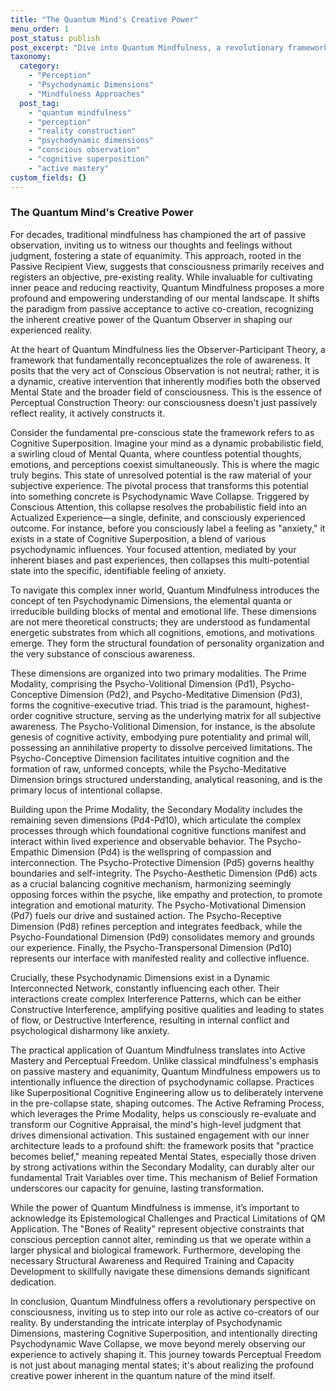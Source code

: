 ```yaml
---
title: "The Quantum Mind's Creative Power"
menu_order: 1
post_status: publish
post_excerpt: "Dive into Quantum Mindfulness, a revolutionary framework that posits your conscious perception actively shapes your reality, moving beyond passive observation. Discover the intricate psychodynamic dimensions that form the architecture of your consciousness, offering a profound path to intentional self-creation and perceptual freedom."
taxonomy:
  category:
    - "Perception"
    - "Psychodynamic Dimensions"
    - "Mindfulness Approaches"
  post_tag:
    - "quantum mindfulness"
    - "perception"
    - "reality construction"
    - "psychodynamic dimensions"
    - "conscious observation"
    - "cognitive superposition"
    - "active mastery"
custom_fields: {}
---
```


### The Quantum Mind's Creative Power

For decades, traditional mindfulness has championed the art of passive observation, inviting us to witness our thoughts and feelings without judgment, fostering a state of equanimity. This approach, rooted in the Passive Recipient View, suggests that consciousness primarily receives and registers an objective, pre-existing reality. While invaluable for cultivating inner peace and reducing reactivity, Quantum Mindfulness proposes a more profound and empowering understanding of our mental landscape. It shifts the paradigm from passive acceptance to active co-creation, recognizing the inherent creative power of the Quantum Observer in shaping our experienced reality.

At the heart of Quantum Mindfulness lies the Observer-Participant Theory, a framework that fundamentally reconceptualizes the role of awareness. It posits that the very act of Conscious Observation is not neutral; rather, it is a dynamic, creative intervention that inherently modifies both the observed Mental State and the broader field of consciousness. This is the essence of Perceptual Construction Theory: our consciousness doesn't just passively reflect reality, it actively constructs it.

Consider the fundamental pre-conscious state the framework refers to as Cognitive Superposition. Imagine your mind as a dynamic probabilistic field, a swirling cloud of Mental Quanta, where countless potential thoughts, emotions, and perceptions coexist simultaneously. This is where the magic truly begins. This state of unresolved potential is the raw material of your subjective experience. The pivotal process that transforms this potential into something concrete is Psychodynamic Wave Collapse. Triggered by Conscious Attention, this collapse resolves the probabilistic field into an Actualized Experience—a single, definite, and consciously experienced outcome. For instance, before you consciously label a feeling as "anxiety," it exists in a state of Cognitive Superposition, a blend of various psychodynamic influences. Your focused attention, mediated by your inherent biases and past experiences, then collapses this multi-potential state into the specific, identifiable feeling of anxiety.

To navigate this complex inner world, Quantum Mindfulness introduces the concept of ten Psychodynamic Dimensions, the elemental quanta or irreducible building blocks of mental and emotional life. These dimensions are not mere theoretical constructs; they are understood as fundamental energetic substrates from which all cognitions, emotions, and motivations emerge. They form the structural foundation of personality organization and the very substance of conscious awareness.

These dimensions are organized into two primary modalities. The Prime Modality, comprising the Psycho-Volitional Dimension (Pd1), Psycho-Conceptive Dimension (Pd2), and Psycho-Meditative Dimension (Pd3), forms the cognitive-executive triad. This triad is the paramount, highest-order cognitive structure, serving as the underlying matrix for all subjective awareness. The Psycho-Volitional Dimension, for instance, is the absolute genesis of cognitive activity, embodying pure potentiality and primal will, possessing an annihilative property to dissolve perceived limitations. The Psycho-Conceptive Dimension facilitates intuitive cognition and the formation of raw, unformed concepts, while the Psycho-Meditative Dimension brings structured understanding, analytical reasoning, and is the primary locus of intentional collapse.

Building upon the Prime Modality, the Secondary Modality includes the remaining seven dimensions (Pd4-Pd10), which articulate the complex processes through which foundational cognitive functions manifest and interact within lived experience and observable behavior. The Psycho-Empathic Dimension (Pd4) is the wellspring of compassion and interconnection. The Psycho-Protective Dimension (Pd5) governs healthy boundaries and self-integrity. The Psycho-Aesthetic Dimension (Pd6) acts as a crucial balancing cognitive mechanism, harmonizing seemingly opposing forces within the psyche, like empathy and protection, to promote integration and emotional maturity. The Psycho-Motivational Dimension (Pd7) fuels our drive and sustained action. The Psycho-Receptive Dimension (Pd8) refines perception and integrates feedback, while the Psycho-Foundational Dimension (Pd9) consolidates memory and grounds our experience. Finally, the Psycho-Transpersonal Dimension (Pd10) represents our interface with manifested reality and collective influence.

Crucially, these Psychodynamic Dimensions exist in a Dynamic Interconnected Network, constantly influencing each other. Their interactions create complex Interference Patterns, which can be either Constructive Interference, amplifying positive qualities and leading to states of flow, or Destructive Interference, resulting in internal conflict and psychological disharmony like anxiety.

The practical application of Quantum Mindfulness translates into Active Mastery and Perceptual Freedom. Unlike classical mindfulness's emphasis on passive mastery and equanimity, Quantum Mindfulness empowers us to intentionally influence the direction of psychodynamic collapse. Practices like Superpositional Cognitive Engineering allow us to deliberately intervene in the pre-collapse state, shaping outcomes. The Active Reframing Process, which leverages the Prime Modality, helps us consciously re-evaluate and transform our Cognitive Appraisal, the mind's high-level judgment that drives dimensional activation. This sustained engagement with our inner architecture leads to a profound shift: the framework posits that "practice becomes belief," meaning repeated Mental States, especially those driven by strong activations within the Secondary Modality, can durably alter our fundamental Trait Variables over time. This mechanism of Belief Formation underscores our capacity for genuine, lasting transformation.

While the power of Quantum Mindfulness is immense, it’s important to acknowledge its Epistemological Challenges and Practical Limitations of QM Application. The "Bones of Reality" represent objective constraints that conscious perception cannot alter, reminding us that we operate within a larger physical and biological framework. Furthermore, developing the necessary Structural Awareness and Required Training and Capacity Development to skillfully navigate these dimensions demands significant dedication.

In conclusion, Quantum Mindfulness offers a revolutionary perspective on consciousness, inviting us to step into our role as active co-creators of our reality. By understanding the intricate interplay of Psychodynamic Dimensions, mastering Cognitive Superposition, and intentionally directing Psychodynamic Wave Collapse, we move beyond merely observing our experience to actively shaping it. This journey towards Perceptual Freedom is not just about managing mental states; it's about realizing the profound creative power inherent in the quantum nature of the mind itself.